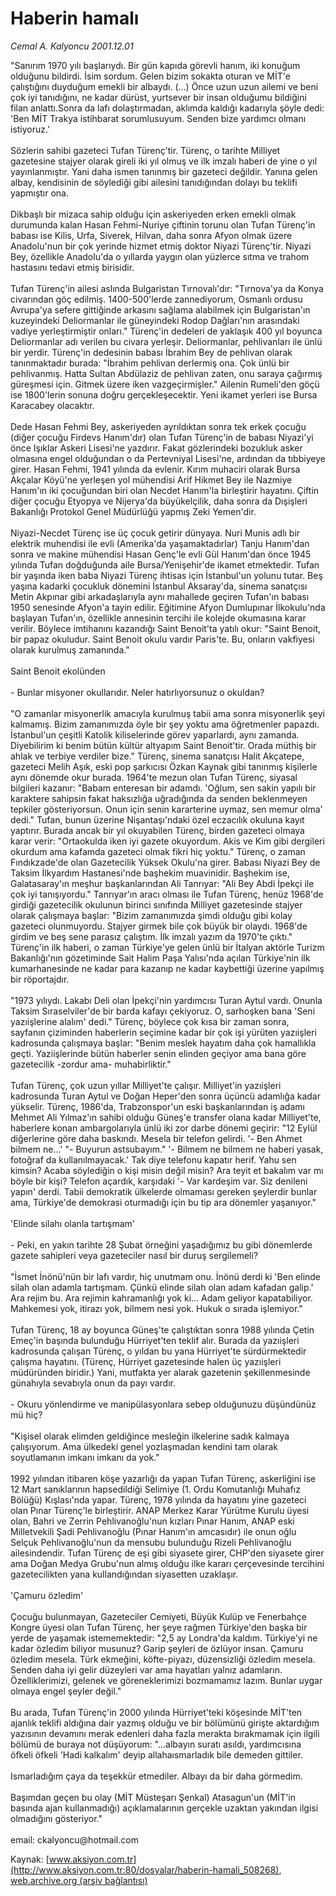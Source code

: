 # Haberin hamalı

*Cemal A. Kalyoncu 2001.12.01*

<div class="pNewsDetailMainContent ctx_content" itemprop="articleBody">
 "Sanırım 1970 yılı başlarıydı. Bir gün kapıda görevli hanım, iki konuğum olduğunu bildirdi. İsim sordum. Gelen bizim sokakta oturan ve MİT'e çalıştığını duyduğum emekli bir albaydı. (...) Önce uzun uzun ailemi ve beni çok iyi tanıdığını, ne kadar dürüst, yurtsever bir insan olduğumu bildiğini filan anlattı.Sonra da lafı dolaştırmadan, aklımda kaldığı kadarıyla şöyle dedi: 'Ben MİT Trakya istihbarat sorumlusuyum. Senden bize yardımcı olmanı istiyoruz.'
 <br/>
 <br/>
 Sözlerin sahibi gazeteci Tufan Türenç'tir. Türenç, o tarihte Milliyet gazetesine stajyer olarak gireli iki yıl olmuş ve ilk imzalı haberi de yine o yıl yayınlanmıştır. Yani daha ismen tanınmış bir gazeteci değildir. Yanına gelen albay, kendisinin de söylediği gibi ailesini tanıdığından dolayı bu teklifi yapmıştır ona.
 <br/>
 <br/>
 Dikbaşlı bir mizaca sahip olduğu için askeriyeden erken emekli olmak durumunda kalan Hasan Fehmi-Nuriye çiftinin torunu olan Tufan Türenç'in babası ise Kilis, Urfa, Siverek, Hilvan, daha sonra Afyon olmak üzere Anadolu'nun bir çok yerinde hizmet etmiş doktor Niyazi Türenç'tir. Niyazi Bey, özellikle Anadolu'da o yıllarda yaygın olan yüzlerce sıtma ve trahom hastasını tedavi etmiş birisidir.
 <br/>
 <br/>
 Tufan Türenç'in ailesi aslında Bulgaristan Tırnovalı'dır: "Tırnova'ya da Konya civarından göç edilmiş. 1400-500'lerde zannediyorum, Osmanlı ordusu Avrupa'ya sefere gittiğinde arkasını sağlama alabilmek için Bulgaristan'ın kuzeyindeki Deliormanlar ile güneyindeki Rodop Dağları'nın arasındaki vadiye yerleştirmiştir onları." Türenç'in dedeleri de yaklaşık 400 yıl boyunca Deliormanlar adı verilen bu civara yerleşir. Deliormanlar, pehlivanları ile ünlü bir yerdir. Türenç'in dedesinin babası İbrahim Bey de pehlivan olarak tanınmaktadır burada: "İbrahim pehlivan derlermiş ona. Çok ünlü bir pehlivanmış. Hatta Sultan Abdülaziz de pehlivan zaten, onu saraya çağırmış güreşmesi için. Gitmek üzere iken vazgeçirmişler." Ailenin Rumeli'den göçü ise 1800'lerin sonuna doğru gerçekleşecektir. Yeni ikamet yerleri ise Bursa Karacabey olacaktır.
 <br/>
 <br/>
 Dede Hasan Fehmi Bey, askeriyeden ayrıldıktan sonra tek erkek çocuğu (diğer çocuğu Firdevs Hanım'dır) olan Tufan Türenç'in de babası Niyazi'yi önce Işıklar Askeri Lisesi'ne yazdırır. Fakat gözlerindeki bozukluk asker olmasına engel olduğundan o da Pertevniyal Lisesi'ne, ardından da tıbbiyeye girer. Hasan Fehmi, 1941 yılında da evlenir. Kırım muhaciri olarak Bursa Akçalar Köyü'ne yerleşen yol mühendisi Arif Hikmet Bey ile Nazmiye Hanım'ın iki çocuğundan biri olan Necdet Hanım'la birleştirir hayatını. Çiftin diğer çocuğu Etyopya ve Nijerya'da büyükelçilik, daha sonra da Dışişleri Bakanlığı Protokol Genel Müdürlüğü yapmış Zeki Yemen'dir.
 <br/>
 <br/>
 Niyazi-Necdet Türenç ise üç çocuk getirir dünyaya. Nuri Munis adlı bir elektrik muhendisi ile evli (Amerika'da yaşamaktadırlar) Tanju Hanım'dan sonra ve makine mühendisi Hasan Genç'le evli Gül Hanım'dan önce 1945 yılında Tufan doğduğunda aile Bursa/Yenişehir'de ikamet etmektedir. Tufan bir yaşında iken baba Niyazi Türenç ihtisas için İstanbul'un yolunu tutar. Beş yaşına kadarki çocukluk dönemini İstanbul Aksaray'da, sinema sanatçısı Metin Akpınar gibi arkadaşlarıyla aynı mahallede geçiren Tufan'ın babası 1950 senesinde Afyon'a tayin edilir. Eğitimine Afyon Dumlupınar İlkokulu'nda başlayan Tufan'ın, özellikle annesinin tercihi ile kolejde okumasına karar verilir. Böylece imtihanını kazandığı Saint Benoit'ta yatılı okur: "Saint Benoit, bir papaz okuludur. Saint Benoit okulu vardır Paris'te. Bu, onların vakfiyesi olarak kurulmuş zamanında."
 <br/>
 <br/>
 Saint Benoit ekolünden
 <br/>
 <br/>
 - Bunlar misyoner okullarıdır. Neler hatırlıyorsunuz o okuldan?
 <br/>
 <br/>
 "O zamanlar misyonerlik amacıyla kurulmuş tabii ama sonra misyonerlik şeyi kalmamış. Bizim zamanımızda öyle bir şey yoktu ama öğretmenler papazdı. İstanbul'un çeşitli Katolik kiliselerinde görev yaparlardı, aynı zamanda. Diyebilirim ki benim bütün kültür altyapım Saint Benoit'tir. Orada müthiş bir ahlak ve terbiye verdiler bize." Türenç, sinema sanatçısı Halit Akçatepe, gazeteci Melih Aşık, eski pop şarkıcısı Özkan Kaynak gibi tanınmış kişilerle aynı dönemde okur burada. 1964'te mezun olan Tufan Türenç, siyasal bilgileri kazanır: "Babam enteresan bir adamdı. 'Oğlum, sen sakin yapılı bir karaktere sahipsin fakat haksızlığa uğradığında da senden beklenmeyen tepkiler gösteriyorsun. Onun için senin kararterine uymaz, sen memur olma' dedi." Tufan, bunun üzerine Nişantaşı'ndaki özel eczacılık okuluna kayıt yaptırır. Burada ancak bir yıl okuyabilen Türenç, birden gazeteci olmaya karar verir: "Ortaokulda iken iyi gazete okuyordum. Akis ve Kim gibi dergileri okurdum ama kafamda gazeteci olmak fikri hiç yoktu." Türenç, o zaman Fındıkzade'de olan Gazetecilik Yüksek Okulu'na girer. Babası Niyazi Bey de Taksim İlkyardım Hastanesi'nde başhekim muavinidir. Başhekim ise, Galatasaray'ın meşhur başkanlarından Ali Tanrıyar: "Ali Bey Abdi İpekçi ile çok iyi tanışıyordu." Tanrıyar'ın aracı olması ile Tufan Türenç, henüz 1968'de girdiği gazetecilik okulunun birinci sınıfında Milliyet gazetesinde stajyer olarak çalışmaya başlar: "Bizim zamanımızda şimdi olduğu gibi kolay gazeteci olunmuyordu. Stajyer girmek bile çok büyük bir olaydı. 1968'de girdim ve beş sene parasız çalıştım. İlk imzalı yazım da 1970'te çıktı." Türenç'in ilk haberi, o zaman Türkiye'ye gelen ünlü bir İtalyan aktörle Turizm Bakanlığı'nın gözetiminde Sait Halim Paşa Yalısı'nda açılan Türkiye'nin ilk kumarhanesinde ne kadar para kazanıp ne kadar kaybettiği üzerine yapılmış bir röportajdır.
 <br/>
 <br/>
 "1973 yılıydı. Lakabı Deli olan İpekçi'nin yardımcısı Turan Aytul vardı. Onunla Taksim Sıraselviler'de bir barda kafayı çekiyoruz. O, sarhoşken bana 'Seni yazıişlerine alalım' dedi." Türenç, böylece çok kısa bir zaman sonra, sayfanın çiziminden haberlerin seçimine kadar bir çok işi yürüten yazıişleri kadrosunda çalışmaya başlar: "Benim meslek hayatım daha çok hamallıkla geçti. Yaziişlerinde bütün haberler senin elinden geçiyor ama bana göre gazetecilik -zordur ama- muhabirliktir."
 <br/>
 <br/>
 Tufan Türenç, çok uzun yıllar Milliyet'te çalışır. Milliyet'in yazıişleri kadrosunda Turan Aytul ve Doğan Heper'den sonra üçüncü adamlığa kadar yükselir. Türenç, 1986'da, Trabzonspor'un eski başkanlarından iş adamı Mehmet Ali Yılmaz'ın sahibi olduğu Güneş'e transfer olana kadar Milliyet'te, haberlere konan ambargolarıyla ünlü iki zor darbe dönemi geçirir: "12 Eylül diğerlerine göre daha baskındı. Mesela bir telefon gelirdi. '- Ben Ahmet bilmem ne...' "- Buyurun astsubayım." '- Bilmem ne bilmem ne haberi yasak, fotoğraf da kullanılmayacak.' Tak diye telefonu kapatır herif. Yahu sen kimsin? Acaba söylediğin o kişi misin değil misin? Ara teyit et bakalım var mı böyle bir kişi? Telefon açardık, karşıdaki '- Var kardeşim var. Siz denileni yapın' derdi. Tabii demokratik ülkelerde olmaması gereken şeylerdir bunlar ama, Türkiye'de demokrasi oturmadığı için bu tip ara dönemler yaşanıyor."
 <br/>
 <br/>
 'Elinde silahı olanla tartışmam'
 <br/>
 <br/>
 - Peki, en yakın tarihte 28 Şubat örneğini yaşadığımız bu gibi dönemlerde gazete sahipleri veya gazeteciler nasıl bir duruş sergilemeli?
 <br/>
 <br/>
 "İsmet İnönü'nün bir lafı vardır, hiç unutmam onu. İnönü derdi ki 'Ben elinde silah olan adamla tartışmam. Çünkü elinde silah olan adam kafadan galip.' Ara rejim bu. Ara rejimin kahramanlığı yok ki... Adam geliyor kapatabiliyor. Mahkemesi yok, itirazı yok, bilmem nesi yok. Hukuk o sırada işlemiyor."
 <br/>
 <br/>
 Tufan Türenç, 18 ay boyunca Güneş'te çalıştıktan sonra 1988 yılında Çetin Emeç'in başında bulunduğu Hürriyet'ten teklif alır. Burada da yazıişleri kadrosunda çalışan Türenç, o yıldan bu yana Hürriyet'te sürdürmektedir çalışma hayatını. (Türenç, Hürriyet gazetesinde halen üç yazıişleri müdüründen biridir.) Yani, mutfakta yer alarak gazetenin şekillenmesinde günahıyla sevabıyla onun da payı vardır.
 <br/>
 <br/>
 - Okuru yönlendirme ve manipülasyonlara sebep olduğunuzu düşündünüz mü hiç?
 <br/>
 <br/>
 "Kişisel olarak elimden geldiğince mesleğin ilkelerine sadık kalmaya çalışıyorum. Ama ülkedeki genel yozlaşmadan kendini tam olarak soyutlamanın imkanı imkanı da yok."
 <br/>
 <br/>
 1992 yılından itibaren köşe yazarlığı da yapan Tufan Türenç, askerliğini ise 12 Mart sanıklarının hapsedildiği Selimiye (1. Ordu Komutanlığı Muhafız Bölüğü) Kışlası'nda yapar. Türenç, 1978 yılında da hayatını yine gazeteci olan Pınar Türenç'le birleştirir. ANAP Merkez Karar Yürütme Kurulu üyesi olan, Bahri ve Zerrin Pehlivanoğlu'nun kızları Pınar Hanım, ANAP eski Milletvekili Şadi Pehlivanoğlu (Pınar Hanım'ın amcasıdır) ile onun oğlu Selçuk Pehlivanoğlu'nun da mensubu bulunduğu Rizeli Pehlivanoğlu ailesindendir. Tufan Türenç de eşi gibi siyasete girer, CHP'den siyasete girer ama Doğan Medya Grubu'nun almış olduğu ilke kararı çerçevesinde tercihini gazetecilikten yana kullandığından siyasetten uzaklaşır.
 <br/>
 <br/>
 'Çamuru özledim'
 <br/>
 <br/>
 Çocuğu bulunmayan, Gazeteciler Cemiyeti, Büyük Kulüp ve Fenerbahçe Kongre üyesi olan Tufan Türenç, her şeye rağmen Türkiye'den başka bir yerde de yaşamak istememektedir: "2,5 ay Londra'da kaldım. Türkiye'yi ne kadar özledim biliyor musunuz? Garip şeyleri de özlüyor insan. Çamuru özledim mesela. Türk ekmeğini, köfte-piyazı, düzensizliği özledim mesela. Senden daha iyi gelir düzeyleri var ama hayatları yalnız adamların. Özelliklerimizi, gelenek ve göreneklerimizi bozmamamız lazım. Bunlar uygar olmaya engel şeyler değil."
 <br/>
 <br/>
 Bu arada, Tufan Türenç'in 2000 yılında Hürriyet'teki köşesinde MİT'ten ajanlık teklifi aldığına dair yazmış olduğu ve bir bölümünü girişte aktardığım yazısının devamını merak edenleri daha fazla merakta bırakmamak için ilgili bölümü de buraya not düşüyorum: "...albayın suratı asıldı, yardımcısına öfkeli öfkeli 'Hadi kalkalım' deyip allahaısmarladık bile demeden gittiler.
 <br/>
 <br/>
 Ismarladığım çaya da teşekkür etmediler. Albayı da bir daha görmedim.
 <br/>
 <br/>
 Başımdan geçen bu olay (MİT Müsteşarı Şenkal) Atasagun'un (MİT'in basında ajan kullanmadığı) açıklamalarının gerçekle uzaktan yakından ilgisi olmadığını gösteriyor."
 <br/>
 <br/>
 email: ckalyoncu@hotmail.com
 <br/>
</div>


Kaynak: [www.aksiyon.com.tr](http://www.aksiyon.com.tr:80/dosyalar/haberin-hamali_508268), [web.archive.org (arşiv bağlantısı)](http://web.archive.org/web/20151020074406/http://www.aksiyon.com.tr:80/dosyalar/haberin-hamali_508268)
